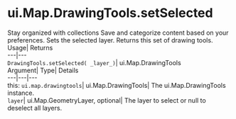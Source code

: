  
#  ui.Map.DrawingTools.setSelected 
Stay organized with collections  Save and categorize content based on your preferences. 
Sets the selected layer. 
Returns this set of drawing tools.
Usage| Returns  
---|---  
`DrawingTools.setSelected( _layer_)`| ui.Map.DrawingTools  
Argument| Type| Details  
---|---|---  
this: `ui.map.drawingtools`| ui.Map.DrawingTools| The ui.Map.DrawingTools instance.  
`layer`| ui.Map.GeometryLayer, optional| The layer to select or null to deselect all layers.  

